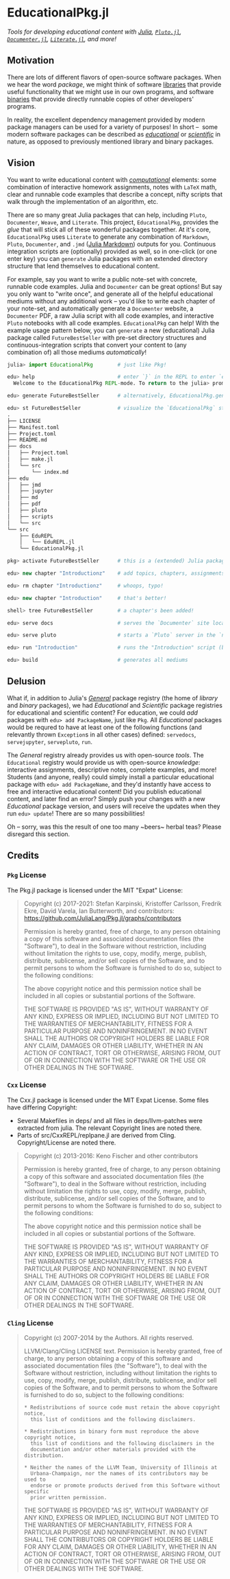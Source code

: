 # EducationalPkg.jl
_Tools for developing educational content with [Julia](julialang.org), 
[`Pluto.jl`](https://github.com/fonsp/Pluto.jl), 
[`Documenter.jl`](https://github.com/JuliaDocs/Documenter.jl), 
[`Literate.jl`](https://github.com/fredrikekre/Literate.jl), and more!_

## Motivation

There are lots of different flavors of open-source software packages. 
When we hear the word _package_, we might think of software 
[libraries](https://en.wikipedia.org/wiki/Library_(computing)) that 
provide useful functionality that we might use in our own programs, 
and software [binaries](https://en.wikipedia.org/wiki/Binary_file) 
that provide directly runnable copies of other developers' programs. 

In reality, the excellent dependency management provided by modern 
package managers can be used for a variety of purposes! In short – 
some modern software packages can be described as 
[_educational_](https://github.com/cadojo/exploring-control-theory) or 
[_scientific_](https://github.com/JuliaDynamics/DrWatson.jl) in nature, 
as opposed to previously mentioned library and binary packages.

## Vision

You want to write educational content with 
[_computational_](http://computationalthinking.mit.edu/) elements: some 
combination of interactive homework assignments, notes with `LaTeX` math, 
clear and runnable code examples that describe a concept, nifty scripts 
that walk through the implementation of an algorithm, etc. 

There are so many great Julia packages that can help, including `Pluto`, 
`Documenter`, `Weave`, and `Literate`. This project, `EducationalPkg`, 
provides the _glue_ that will stick all of these wonderful packages 
together. At it's core, `EducationalPkg` uses `Literate` to generate 
any combination of `Markdown`, `Pluto`, `Documenter`, and `.jmd` 
([Julia Markdown](https://github.com/JunoLab/Weave.jl)) outputs for you. 
Continuous integration scripts are (optionally) provided as well, so in 
one-click (or one enter key) you can `generate` Julia packages with 
an extended directory structure that lend themselves to educational 
content.

For example, say you want to write a public note-set with concrete, 
runnable code examples. Julia and `Documenter` can be great options!
But say you only want to "write once", and generate all of the helpful
educational mediums without any additional work – you'd like to write 
each chapter of your note-set, and automatically generate a `Documenter`
website, a `Documenter` PDF, a raw Julia script with all code examples,
and interactive `Pluto` notebooks with all code examples. 
`EducationalPkg` can help! With the example usage pattern below, 
you can `generate` a new (educational) Julia package called 
`FutureBestSeller` with pre-set directory structures and 
continuous-integration scripts that convert your content to 
(any combination of) all those mediums _automatically_!

```julia
julia> import EducationalPkg        # just like Pkg!

edu> help                           # enter `}` in the REPL to enter `edu` REPL mode (output below shamelessly stolen from `Pkg.jl` source code)
  Welcome to the EducationalPkg REPL-mode. To return to the julia> prompt, either press backspace when the input line is empty or press Ctrl+C.

edu> generate FutureBestSeller      # alternatively, EducationalPkg.generate("FutureBestSeller")

edu> st FutureBestSeller            # visualize the `EducationalPkg` structure (this is the output of `tree` for now)
.
├── LICENSE
├── Manifest.toml
├── Project.toml
├── README.md
├── docs
│   ├── Project.toml
│   ├── make.jl
│   └── src
│       └── index.md
├── edu
│   ├── jmd
│   ├── jupyter
│   ├── md
│   ├── pdf
│   ├── pluto
│   ├── scripts
│   └── src
└── src
    ├── EduREPL
    │   └── EduREPL.jl
    └── EducationalPkg.jl

pkg> activate FutureBestSeller      # this is a (extended) Julia package after all

edu> new chapter "Introductionz"    # add topics, chapters, assignments, or examples!

edu> rm chapter "Introductionz"     # whoops, typo!

edu> new chapter "Introduction"     # that's better!

shell> tree FutureBestSeller        # a chapter's been added!

edu> serve docs                     # serves the `Documenter` site locally with `LiveServer.jl`

edu> serve pluto                    # starts a `Pluto` server in the `notebooks/pluto` directory

edu> run "Introduction"             # runs the "Introduction" script (builds if necessary)

edu> build                          # generates all mediums
```

## Delusion

What if, in addition to Julia's [_General_](https://github.com/JuliaRegistries/General) 
package registry (the home of _library_ and _binary_ packages), we had _Educational_
and _Scientific_ package registries for educational and scientific content?
For education, we could _add_ packages with `edu> add PackageName`, just like 
`Pkg`. All _Educational_ packages would be requred to have at least one of the 
following functions (and relevantly thrown `Exception`s in all other cases) defined:
`servedocs`, `servejupyter`, `servepluto`, `run`.

The _General_ registry already provides us with open-source _tools_. The `Educational`
registry would provide us with open-source _knowledge_: interactive assignments, 
descriptive notes, complete examples, and more! Students (and anyone, really)
could simply install a particular educational package with `edu> add PackageName`,
and they'd instantly have access to free and interactive educational content! 
Did you publish educational content, and later find an error? Simply push your 
changes with a new _Educational_ package version, and users will receive the 
updates when they run `edu> update`! There are so many possibilities!

Oh – sorry, was this the result of one too many ~beers~ herbal teas?
Please disregard this section.

## Credits

### `Pkg` License

The Pkg.jl package is licensed under the MIT "Expat" License:

> Copyright (c) 2017-2021: Stefan Karpinski, Kristoffer Carlsson, Fredrik Ekre, David Varela, Ian Butterworth, and contributors:
> https://github.com/JuliaLang/Pkg.jl/graphs/contributors
>
> Permission is hereby granted, free of charge, to any person obtaining a copy
> of this software and associated documentation files (the "Software"), to deal
> in the Software without restriction, including without limitation the rights
> to use, copy, modify, merge, publish, distribute, sublicense, and/or sell
> copies of the Software, and to permit persons to whom the Software is
> furnished to do so, subject to the following conditions:
>
> The above copyright notice and this permission notice shall be included in all
> copies or substantial portions of the Software.
>
> THE SOFTWARE IS PROVIDED "AS IS", WITHOUT WARRANTY OF ANY KIND, EXPRESS OR
> IMPLIED, INCLUDING BUT NOT LIMITED TO THE WARRANTIES OF MERCHANTABILITY,
> FITNESS FOR A PARTICULAR PURPOSE AND NONINFRINGEMENT. IN NO EVENT SHALL THE
> AUTHORS OR COPYRIGHT HOLDERS BE LIABLE FOR ANY CLAIM, DAMAGES OR OTHER
> LIABILITY, WHETHER IN AN ACTION OF CONTRACT, TORT OR OTHERWISE, ARISING FROM,
> OUT OF OR IN CONNECTION WITH THE SOFTWARE OR THE USE OR OTHER DEALINGS IN THE
> SOFTWARE.

### `Cxx` License

The Cxx.jl package is licensed under the MIT Expat License.
Some files have differing Copyright:
  - Several Makefiles in deps/ and all files in deps/llvm-patches
    were extracted from julia. The relevant Copyright lines are noted
    there.
  - Parts of src/CxxREPL/replpane.jl are derived from Cling. Copyright/License
    are noted there.

> Copyright (c) 2013-2016: Keno Fischer and other contributors
>
> Permission is hereby granted, free of charge, to any person obtaining
> a copy of this software and associated documentation files (the
> "Software"), to deal in the Software without restriction, including
> without limitation the rights to use, copy, modify, merge, publish,
> distribute, sublicense, and/or sell copies of the Software, and to
> permit persons to whom the Software is furnished to do so, subject to
> the following conditions:
>
> The above copyright notice and this permission notice shall be
> included in all copies or substantial portions of the Software.
>
> THE SOFTWARE IS PROVIDED "AS IS", WITHOUT WARRANTY OF ANY KIND,
> EXPRESS OR IMPLIED, INCLUDING BUT NOT LIMITED TO THE WARRANTIES OF
> MERCHANTABILITY, FITNESS FOR A PARTICULAR PURPOSE AND NONINFRINGEMENT.
> IN NO EVENT SHALL THE AUTHORS OR COPYRIGHT HOLDERS BE LIABLE FOR ANY
> CLAIM, DAMAGES OR OTHER LIABILITY, WHETHER IN AN ACTION OF CONTRACT,
> TORT OR OTHERWISE, ARISING FROM, OUT OF OR IN CONNECTION WITH THE
> SOFTWARE OR THE USE OR OTHER DEALINGS IN THE SOFTWARE.

### `Cling` License

> Copyright (c) 2007-2014 by the Authors.
> All rights reserved.
>
> LLVM/Clang/Cling LICENSE text.
> Permission is hereby granted, free of charge, to any person obtaining a copy of
> this software and associated documentation files (the "Software"), to deal with
> the Software without restriction, including without limitation the rights to
> use, copy, modify, merge, publish, distribute, sublicense, and/or sell copies
> of the Software, and to permit persons to whom the Software is furnished to do
> so, subject to the following conditions:
>
>     * Redistributions of source code must retain the above copyright notice,
>       this list of conditions and the following disclaimers.
>
>     * Redistributions in binary form must reproduce the above copyright notice,
>       this list of conditions and the following disclaimers in the
>       documentation and/or other materials provided with the distribution.
>
>     * Neither the names of the LLVM Team, University of Illinois at
>       Urbana-Champaign, nor the names of its contributors may be used to
>       endorse or promote products derived from this Software without specific
>       prior written permission.
>
> THE SOFTWARE IS PROVIDED "AS IS", WITHOUT WARRANTY OF ANY KIND, EXPRESS OR
> IMPLIED, INCLUDING BUT NOT LIMITED TO THE WARRANTIES OF MERCHANTABILITY, FITNESS
> FOR A PARTICULAR PURPOSE AND NONINFRINGEMENT.  IN NO EVENT SHALL THE
> CONTRIBUTORS OR COPYRIGHT HOLDERS BE LIABLE FOR ANY CLAIM, DAMAGES OR OTHER
> LIABILITY, WHETHER IN AN ACTION OF CONTRACT, TORT OR OTHERWISE, ARISING FROM,
> OUT OF OR IN CONNECTION WITH THE SOFTWARE OR THE USE OR OTHER DEALINGS WITH THE
> SOFTWARE. 
